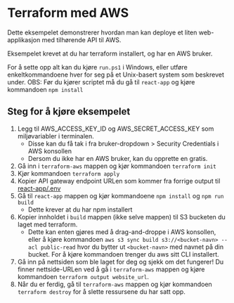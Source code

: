 # Terraform med AWS

Dette eksempelet demonstrerer hvordan man kan deploye et liten web-applikasjon med tilhørende API til AWS.

Eksempelet krevet at du har terraform installert, og har en AWS bruker.

For å sette opp alt kan du kjøre `run.ps1` i Windows, eller utføre enkeltkommandoene hver for seg på et Unix-basert system som beskrevet under.
OBS: Før du kjører scriptet må du gå til `react-app` og kjøre kommandoen `npm install`

## Steg for å kjøre eksempelet

1. Legg til AWS_ACCESS_KEY_ID og AWS_SECRET_ACCESS_KEY som miljøvariabler i terminalen.
    - Disse kan du få tak i fra bruker-dropdown > Security Credentials i AWS konsollen
    - Dersom du ikke har en AWS bruker, kan du opprette en gratis.
2. Gå inn i `terraform-aws` mappen og kjør kommandoen `terraform init`
3. Kjør kommandoen `terraform apply`
4. Kopier API gateway endpoint URLen som kommer fra forrige output til [react-app/.env](react-app/.env)
5. Gå til `react-app` mappen og kjør kommandoene `npm install` og `npm run build`
    - Dette krever at du har npm installert
6. Kopier innholdet i `build` mappen (ikke selve mappen) til S3 bucketen du laget med terraform.
    - Dette kan enten gjøres med å drag-and-droppe i AWS konsollen, eller å kjøre kommandoen `aws s3 sync build s3://<bucket-navn> --acl public-read` hvor du bytter ut `<bucket-navn>` med navnet på din bucket. For å kjøre kommandoen trenger du aws sitt CLI installert.
7. Gå inn på nettsiden som ble laget for deg og sjekk om det fungerer! Du finner nettside-URLen ved å gå i `terraform-aws` mappen og kjøre kommandoen `terraform output website_url`.
7. Når du er ferdig, gå til `terraform-aws` mappen og kjør kommandoen `terraform destroy` for å slette ressursene du har satt opp.
